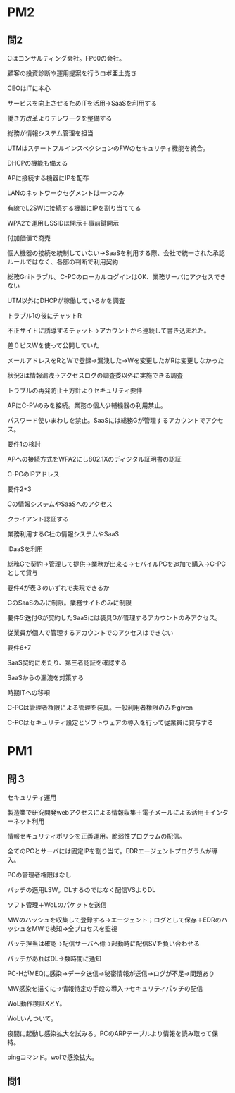 # PM2

## 問2

Cはコンサルティング会社。FP60の会社。

顧客の投資診断や運用提案を行うロボ亜土売さ

CEOはITに本心

サービスを向上させるためITを活用→SaaSを利用する

働き方改革よりテレワークを整備する

総務が情報システム管理を担当

UTMはステートフルインスペクションのFWのセキュリティ機能を統合。

DHCPの機能も備える

APに接続する機器にIPを配布

LANのネットワークセグメントは一つのみ

有線でL2SWに接続する機器にIPを割り当ててる

WPA2で運用しSSIDは開示＋事前鍵開示

付加価値で商売

個人機器の接続を統制していない→SaaSを利用する際、会社で統一された承認ルールではなく、各部の判断で利用契約

総務Gniトラブル。C-PCのローカルログインはOK、業務サーバにアクセスできない

UTM以外にDHCPが稼働しているかを調査

トラブル1の後にチャットR

不正サイトに誘導するチャット→アカウントから連続して書き込まれた。

差０ビスWを使って公開していた

メールアドレスをRとWで登録→漏洩した→Wを変更したがRは変更しなかった

状況3は情報漏洩→アクセスログの調査委以外に実施できる調査

トラブルの再発防止＋方針よりセキュリティ要件

APにC-PVのみを接続。業務の個人少輔機器の利用禁止。

パスワード使いまわしを禁止。SaaSには総務Gが管理するアカウントでアクセス。

要件1の検討

APへの接続方式をWPA2にし802.1Xのディジタル証明書の認証

C-PCのIPアドレス

要件2+3

Cの情報システムやSaaSへのアクセス

クライアント認証する

業務利用するC社の情報システムやSaaS

IDaaSを利用

総務Gで契約→管理して提供→業務が出来る→モバイルPCを追加で購入→C-PCとして貸与

要件4が表３のいずれで実現できるか

GのSaaSのみに制限。業務サイトのみに制限

要件5:送付Gが契約したSaaSには装具Gが管理するアカウントのみアクセス。

従業員が個人で管理するアカウントでのアクセスはできない

要件6+7

SaaS契約にあたり、第三者認証を確認する

SaaSからの漏洩を対策する

時期ITへの移項

C-PCは管理者権限による管理を装具。一般利用者権限のみをgiven

C-PCはセキュリティ設定とソフトウェアの導入を行って従業員に貸与する


# PM1

## 問３

セキュリティ運用

製造業で研究開発webアクセスによる情報収集＋電子メールによる活用＋インターネット利用

情報セキュリティポリシを正義運用。脆弱性プログラムの配信。

全てのPCとサーバには固定IPを割り当て。EDRエージェントプログラムが導入。

PCの管理者権限はなし

パッチの適用LSW。DLするのではなく配信VSよりDL

ソフト管理＋WoLのパケットを送信

MWのハッシュを収集して登録する→エージェント；ログとして保存＋EDRのハッシュをMWで検知→全プロセスを監視

パッチ担当は確認→配信サーバへ億→起動時に配信SVを負い合わせる

パッチがあればDL→数時間に通知

PC-HがMEQに感染→データ送信→秘密情報が送信→ログが不足→問題あり

MW感染を描くに→情報特定の手段の導入→セキュリティパッチの配信

WoL動作検証XとY。

WoLいんついて。

夜間に起動し感染拡大を試みる。PCのARPテーブルより情報を読み取って保持。

pingコマンド。wolで感染拡大。


## 問1
